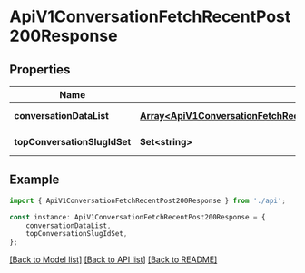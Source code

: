 # ApiV1ConversationFetchRecentPost200Response


## Properties

Name | Type | Description | Notes
------------ | ------------- | ------------- | -------------
**conversationDataList** | [**Array&lt;ApiV1ConversationFetchRecentPost200ResponseConversationDataListInner&gt;**](ApiV1ConversationFetchRecentPost200ResponseConversationDataListInner.md) |  | [default to undefined]
**topConversationSlugIdSet** | **Set&lt;string&gt;** |  | [default to undefined]

## Example

```typescript
import { ApiV1ConversationFetchRecentPost200Response } from './api';

const instance: ApiV1ConversationFetchRecentPost200Response = {
    conversationDataList,
    topConversationSlugIdSet,
};
```

[[Back to Model list]](../README.md#documentation-for-models) [[Back to API list]](../README.md#documentation-for-api-endpoints) [[Back to README]](../README.md)
